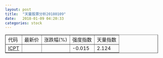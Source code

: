 ```yaml
---
layout: post
title:  "天量股票分析20180109"
date:   2018-01-09 04:20:33
categories: stock
---
```

<script type="text/javascript">
var stockList = []
stockList.push('gb_icpt');
</script>

<table border="1">
 <tr>
  <td>代码</td>
  <td>最新价</td>
  <td>涨跌幅(%)</td>
 <td>强度指数</td>
 <td>天量指数</td>
</tr>
  <tr id="icpt"><td><a href="http://stock.finance.sina.com.cn/usstock/quotes/ICPT.html" target="_blank">ICPT</a></td><td></td><td></td><td>-0.015</td><td>2.124</td></tr>
</table>
